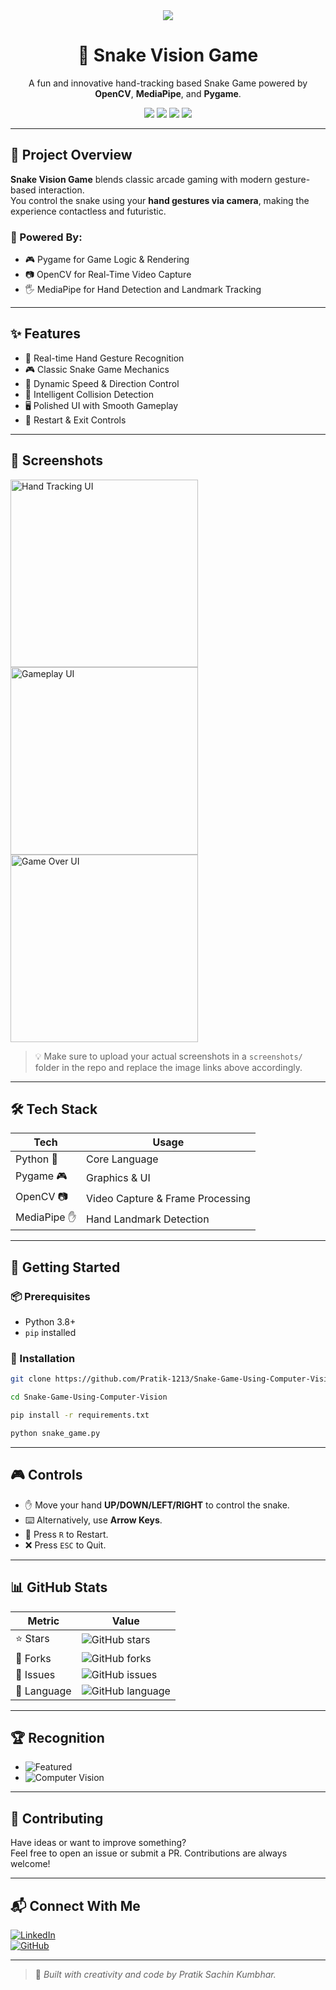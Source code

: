 <!-- Animated Header -->
<div align="center">
  <img src="https://readme-typing-svg.herokuapp.com/?lines=Welcome+to+Snake+Vision+Game;A+Gesture-Controlled+Game+by+Pratik-1213&font=Fira+Code&center=true&width=1000&height=100&duration=4000&pause=1000&color=0FFFA9&vCenter=true&multiline=true" />
</div>

<h1 align="center">🐍 Snake Vision Game</h1>

<p align="center">
  A fun and innovative hand-tracking based Snake Game powered by <b>OpenCV</b>, <b>MediaPipe</b>, and <b>Pygame</b>.
</p>

<div align="center">
  <img src="https://img.shields.io/github/stars/Pratik-1213/Snake-Game-Using-Computer-Vision?style=social" />
  <img src="https://img.shields.io/github/forks/Pratik-1213/Snake-Game-Using-Computer-Vision?style=social" />
  <img src="https://img.shields.io/github/issues/Pratik-1213/Snake-Game-Using-Computer-Vision" />
  <img src="https://img.shields.io/github/languages/top/Pratik-1213/Snake-Game-Using-Computer-Vision" />
</div>

---

## 🎯 Project Overview

**Snake Vision Game** blends classic arcade gaming with modern gesture-based interaction.  
You control the snake using your **hand gestures via camera**, making the experience contactless and futuristic.

### 🧠 Powered By:
- 🎮 Pygame for Game Logic & Rendering
- 📷 OpenCV for Real-Time Video Capture
- 🖐️ MediaPipe for Hand Detection and Landmark Tracking

---

## ✨ Features

- 🎥 Real-time Hand Gesture Recognition
- 🎮 Classic Snake Game Mechanics
- 🐍 Dynamic Speed & Direction Control
- 🧠 Intelligent Collision Detection
- 🖥️ Polished UI with Smooth Gameplay
- 🚀 Restart & Exit Controls

---

## 📸 Screenshots

<p float="left">
  <img src="https://github.com/Pratik-1213/Snake-Game-Using-Computer-Vision/blob/main/screenshots/hand-tracking-ui.png" width="300" alt="Hand Tracking UI"/>
  <img src="https://github.com/Pratik-1213/Snake-Game-Using-Computer-Vision/blob/main/screenshots/gameplay.png" width="300" alt="Gameplay UI"/>
  <img src="https://github.com/Pratik-1213/Snake-Game-Using-Computer-Vision/blob/main/screenshots/game-over.png" width="300" alt="Game Over UI"/>
</p>

> 💡 Make sure to upload your actual screenshots in a `screenshots/` folder in the repo and replace the image links above accordingly.

---

## 🛠️ Tech Stack

| Tech        | Usage                      |
|-------------|-----------------------------|
| Python 🐍   | Core Language               |
| Pygame 🎮   | Graphics & UI               |
| OpenCV 📷   | Video Capture & Frame Processing |
| MediaPipe ✋ | Hand Landmark Detection     |

---

## 🚀 Getting Started

### 📦 Prerequisites
- Python 3.8+
- `pip` installed

### 🔧 Installation

```bash
git clone https://github.com/Pratik-1213/Snake-Game-Using-Computer-Vision.git

cd Snake-Game-Using-Computer-Vision

pip install -r requirements.txt

python snake_game.py
```

---

## 🎮 Controls

- ✋ Move your hand **UP/DOWN/LEFT/RIGHT** to control the snake.
- ⌨️ Alternatively, use **Arrow Keys**.
- 🔁 Press `R` to Restart.
- ❌ Press `ESC` to Quit.

---

## 📊 GitHub Stats

| Metric         | Value |
|----------------|--------|
| ⭐ Stars        | ![GitHub stars](https://img.shields.io/github/stars/Pratik-1213/Snake-Game-Using-Computer-Vision?style=flat-square) |
| 🍴 Forks       | ![GitHub forks](https://img.shields.io/github/forks/Pratik-1213/Snake-Game-Using-Computer-Vision?style=flat-square) |
| 🐞 Issues      | ![GitHub issues](https://img.shields.io/github/issues/Pratik-1213/Snake-Game-Using-Computer-Vision?style=flat-square) |
| 🧠 Language    | ![GitHub language](https://img.shields.io/github/languages/top/Pratik-1213/Snake-Game-Using-Computer-Vision?style=flat-square) |

---

## 🏆 Recognition

- ![Featured](https://img.shields.io/badge/Featured-Project-blueviolet)
- ![Computer Vision](https://img.shields.io/badge/Computer-Vision-success)

---

## 🤝 Contributing

Have ideas or want to improve something?  
Feel free to open an issue or submit a PR. Contributions are always welcome!

---

## 📬 Connect With Me

[![LinkedIn](https://img.shields.io/badge/LinkedIn-Pratik--Kumbhar-blue?style=flat-square&logo=linkedin)](https://www.linkedin.com/in/pratik1213)  
[![GitHub](https://img.shields.io/badge/GitHub-Pratik--1213-black?style=flat-square&logo=github)](https://github.com/Pratik-1213)

---

> 🧠 *Built with creativity and code by Pratik Sachin Kumbhar.*


